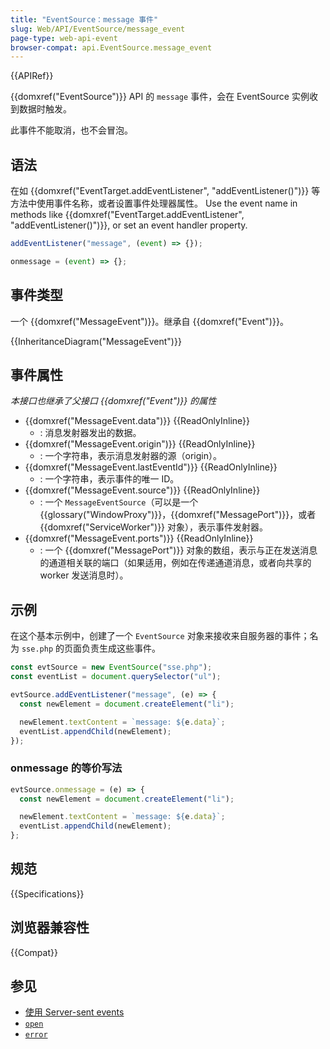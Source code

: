 ```yaml
---
title: "EventSource：message 事件"
slug: Web/API/EventSource/message_event
page-type: web-api-event
browser-compat: api.EventSource.message_event
---
```


{{APIRef}}

{{domxref("EventSource")}} API 的 `message` 事件，会在 EventSource 实例收到数据时触发。

此事件不能取消，也不会冒泡。

## 语法

在如 {{domxref("EventTarget.addEventListener", "addEventListener()")}} 等方法中使用事件名称，或者设置事件处理器属性。
Use the event name in methods like {{domxref("EventTarget.addEventListener", "addEventListener()")}}, or set an event handler property.

```js
addEventListener("message", (event) => {});

onmessage = (event) => {};
```

## 事件类型

一个 {{domxref("MessageEvent")}}。继承自 {{domxref("Event")}}。

{{InheritanceDiagram("MessageEvent")}}

## 事件属性

_本接口也继承了父接口 {{domxref("Event")}} 的属性_

- {{domxref("MessageEvent.data")}} {{ReadOnlyInline}}
  - : 消息发射器发出的数据。
- {{domxref("MessageEvent.origin")}} {{ReadOnlyInline}}
  - : 一个字符串，表示消息发射器的源（origin）。
- {{domxref("MessageEvent.lastEventId")}} {{ReadOnlyInline}}
  - : 一个字符串，表示事件的唯一 ID。
- {{domxref("MessageEvent.source")}} {{ReadOnlyInline}}
  - : 一个 `MessageEventSource`（可以是一个 {{glossary("WindowProxy")}}，{{domxref("MessagePort")}}，或者 {{domxref("ServiceWorker")}} 对象），表示事件发射器。
- {{domxref("MessageEvent.ports")}} {{ReadOnlyInline}}
  - : 一个 {{domxref("MessagePort")}} 对象的数组，表示与正在发送消息的通道相关联的端口（如果适用，例如在传递通道消息，或者向共享的 worker 发送消息时）。

## 示例

在这个基本示例中，创建了一个 `EventSource` 对象来接收来自服务器的事件；名为 `sse.php` 的页面负责生成这些事件。

```js
const evtSource = new EventSource("sse.php");
const eventList = document.querySelector("ul");

evtSource.addEventListener("message", (e) => {
  const newElement = document.createElement("li");

  newElement.textContent = `message: ${e.data}`;
  eventList.appendChild(newElement);
});
```

### onmessage 的等价写法

```js
evtSource.onmessage = (e) => {
  const newElement = document.createElement("li");

  newElement.textContent = `message: ${e.data}`;
  eventList.appendChild(newElement);
};
```

## 规范

{{Specifications}}

## 浏览器兼容性

{{Compat}}

## 参见

- [使用 Server-sent events](/zh-CN/Server-sent_events/Using_server-sent_events)
- [`open`](/zh-CN/docs/Web/API/EventSource/open_event)
- [`error`](/zh-CN/docs/Web/API/EventSource/error_event)
